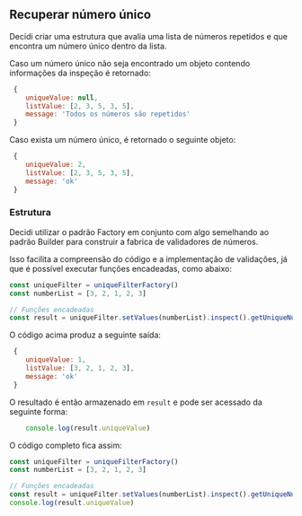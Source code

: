 ## Recuperar número único

Decidi criar uma estrutura que avalia uma lista de números repetidos e que encontra um número único dentro da lista.

Caso um número único não seja encontrado um objeto contendo informações da inspeção é retornado: 

```js
 {
    uniqueValue: null,
    listValue: [2, 3, 5, 3, 5],
    message: 'Todos os números são repetidos'
 }
```

Caso exista um número único, é retornado o seguinte objeto:

```js
 {
    uniqueValue: 2,
    listValue: [2, 3, 5, 3, 5],
    message: 'ok'
 }
```

### Estrutura

Decidi utilizar o padrão Factory em conjunto com algo semelhando ao padrão Builder para construir a fabrica de validadores de números.

Isso facilita a compreensão do código e a implementação de validações, já que é possível executar funções encadeadas, como abaixo:

```js
const uniqueFilter = uniqueFilterFactory()
const numberList = [3, 2, 1, 2, 3]

// Funções encadeadas
const result = uniqueFilter.setValues(numberList).inspect().getUniqueNumber()
```

O código acima produz a seguinte saída:


```js
 {
    uniqueValue: 1,
    listValue: [3, 2, 1, 2, 3],
    message: 'ok'
 }
```

O resultado é então armazenado em `result` e pode ser acessado da seguinte forma:

```js
    console.log(result.uniqueValue)
```

O código completo fica assim:

```js
const uniqueFilter = uniqueFilterFactory()
const numberList = [3, 2, 1, 2, 3]

// Funções encadeadas
const result = uniqueFilter.setValues(numberList).inspect().getUniqueNumber()
console.log(result.uniqueValue)
```

